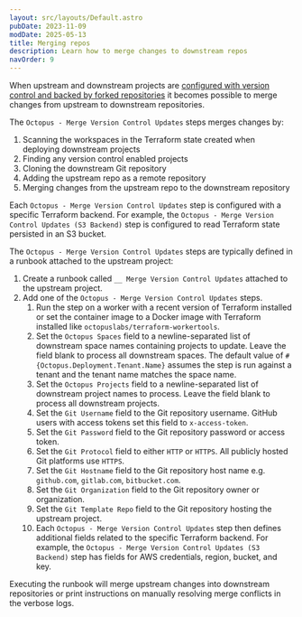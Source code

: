```yaml
---
layout: src/layouts/Default.astro
pubDate: 2023-11-09
modDate: 2025-05-13
title: Merging repos
description: Learn how to merge changes to downstream repos
navOrder: 9
---
```


When upstream and downstream projects are [configured with version control and backed by forked repositories](forking-git-repos) it becomes possible to merge changes from upstream to downstream repositories.

The `Octopus - Merge Version Control Updates` steps merges changes by:

1. Scanning the workspaces in the Terraform state created when deploying downstream projects
2. Finding any version control enabled projects
3. Cloning the downstream Git repository
4. Adding the upstream repo as a remote repository
5. Merging changes from the upstream repo to the downstream repository

Each `Octopus - Merge Version Control Updates` step is configured with a specific Terraform backend. For example, the `Octopus - Merge Version Control Updates (S3 Backend)` step is configured to read Terraform state persisted in an S3 bucket.

The `Octopus - Merge Version Control Updates` steps are typically defined in a runbook attached to the upstream project:

1. Create a runbook called `__ Merge Version Control Updates` attached to the upstream project.
2. Add one of the `Octopus - Merge Version Control Updates` steps.
   1. Run the step on a worker with a recent version of Terraform installed or set the container image to a Docker image with Terraform installed like `octopuslabs/terraform-workertools`.
   2. Set the `Octopus Spaces` field to a newline-separated list of downstream space names containing projects to update. Leave the field blank to process all downstream spaces. The default value of `#{Octopus.Deployment.Tenant.Name}` assumes the step is run against a tenant and the tenant name matches the space name.
   3. Set the `Octopus Projects` field to a newline-separated list of downstream project names to process. Leave the field blank to process all downstream projects.
   4. Set the `Git Username` field to the Git repository username. GitHub users with access tokens set this field to `x-access-token`.
   5. Set the `Git Password` field to the Git repository password or access token.
   6. Set the `Git Protocol` field to either `HTTP` or `HTTPS`. All publicly hosted Git platforms use `HTTPS`.
   7. Set the `Git Hostname` field to the Git repository host name e.g. `github.com`, `gitlab.com`, `bitbucket.com`.
   8. Set the `Git Organization` field to the Git repository owner or organization.
   9. Set the `Git Template Repo` field to the Git repository hosting the upstream project.
   10. Each `Octopus - Merge Version Control Updates` step then defines additional fields related to the specific Terraform backend. For example, the `Octopus - Merge Version Control Updates (S3 Backend)` step has fields for AWS credentials, region, bucket, and key.

Executing the runbook will merge upstream changes into downstream repositories or print instructions on manually resolving merge conflicts in the verbose logs.